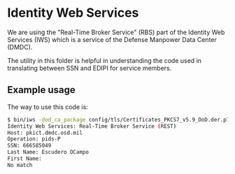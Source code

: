 # Identity Web Services

We are using the "Real-Time Broker Service" (RBS) part of the Identity Web Services (IWS) which is a service
of the Defense Manpower Data Center (DMDC).

The utility in this folder is helpful in understanding the code used in translating between SSN and EDIPI for
service members.

## Example usage

The way to use this code is:

```sh
$ bin/iws -dod_ca_package config/tls/Certificates_PKCS7_v5.9_DoD.der.p7b -ssn 666585049 -last "Escudero OCampo"
Identity Web Services: Real-Time Broker Service (REST)
Host: pkict.dmdc.osd.mil
Operation: pids-P
SSN: 666585049
Last Name: Escudero OCampo
First Name:
No match
```
